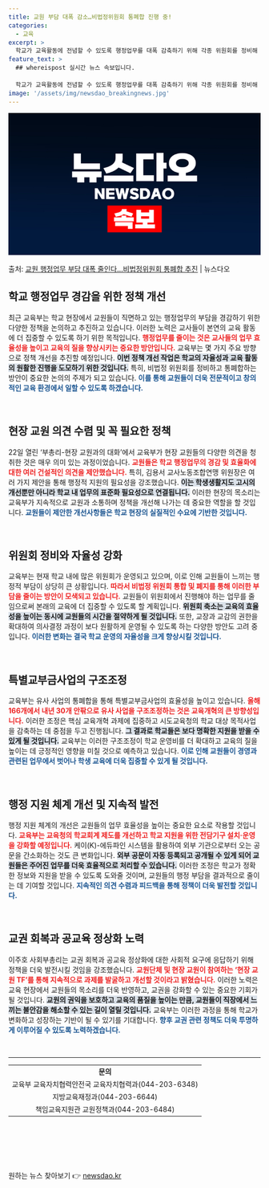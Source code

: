 ```yaml
---
title: 교원 부담 대폭 감소…비법정위원회 통폐합 진행 중!
categories:
  - 교육
excerpt: >
  학교가 교육활동에 전념할 수 있도록 행정업무를 대폭 감축하기 위해 각종 위원회를 정비해 비법정위원회를 통폐합…
feature_text: >
  ## whereispost 실시간 뉴스 속보입니다.

  학교가 교육활동에 전념할 수 있도록 행정업무를 대폭 감축하기 위해 각종 위원회를 정비해 비법정위원회를 통폐합…
image: '/assets/img/newsdao_breakingnews.jpg'
---
```


![뉴스다오 속보](/assets/img/newsdao_breakingnews.jpg)

<p>출처: <a href="https://newsdao.kr/2039" rel="dofollow">교원 행정업무 부담 대폭 줄인다…비법정위원회 통폐합 추진</a> | 뉴스다오</p>

<h2 data-ke-size="size26">학교 행정업무 경감을 위한 정책 개선</h2>

<p data-ke-size="size16">최근 교육부는 학교 현장에서 교원들이 직면하고 있는 행정업무의 부담을 경감하기 위한 다양한 정책을 논의하고 추진하고 있습니다. 이러한 노력은 교사들이 본연의 교육 활동에 더 집중할 수 있도록 하기 위한 목적입니다. <b><span style="color: #ee2323;">행정업무를 줄이는 것은 교사들의 업무 효율성을 높이고 교육의 질을 향상시키는 중요한 방안입니다.</span></b> 교육부는 몇 가지 주요 방향으로 정책 개선을 추진할 예정입니다. <b><span style="background-color: #21538527;">이번 정책 개선 작업은 학교의 자율성과 교육 활동의 원활한 진행을 도모하기 위한 것입니다.</span></b> 특히, 비법정 위원회를 정비하고 통폐합하는 방안이 중요한 논의의 주제가 되고 있습니다. <b><span style="color: #1a5490;">이를 통해 교원들이 더욱 전문적이고 창의적인 교육 환경에서 일할 수 있도록 하겠습니다.</span></b></p>

<p data-ke-size="size16">&nbsp;</p>

<h2 data-ke-size="size26">현장 교원 의견 수렴 및 꼭 필요한 정책</h2>

<p data-ke-size="size16">22일 열린 ‘부총리-현장 교원과의 대화’에서 교육부가 현장 교원들의 다양한 의견을 청취한 것은 매우 의미 있는 과정이었습니다. <b><span style="color: #ee2323;">교원들은 학교 행정업무의 경감 및 효율화에 대한 여러 건설적인 의견을 제안했습니다.</span></b> 특히, 김용서 교사노동조합연맹 위원장은 여러 가지 제안을 통해 행정적 지원의 필요성을 강조했습니다. <b><span style="background-color: #21538527;">이는 학생생활지도 고시의 개선뿐만 아니라 학교 내 업무의 표준화 필요성으로 연결됩니다.</span></b> 이러한 현장의 목소리는 교육부가 지속적으로 교원과 소통하며 정책을 개선해 나가는 데 중요한 역할을 할 것입니다. <b><span style="color: #1a5490;">교원들이 제안한 개선사항들은 학교 현장의 실질적인 수요에 기반한 것입니다.</span></b></p>

<p data-ke-size="size16">&nbsp;</p>

<h2 data-ke-size="size26">위원회 정비와 자율성 강화</h2>

<p data-ke-size="size16">교육부는 현재 학교 내에 많은 위원회가 운영되고 있으며, 이로 인해 교원들이 느끼는 행정적 부담이 상당히 큰 상황입니다. <b><span style="color: #ee2323;">따라서 비법정 위원회 통합 및 폐지를 통해 이러한 부담을 줄이는 방안이 모색되고 있습니다.</span></b> 교원들이 위원회에서 진행해야 하는 업무를 줄임으로써 본래의 교육에 더 집중할 수 있도록 할 계획입니다. <b><span style="background-color: #21538527;">위원회 축소는 교육의 효율성을 높이는 동시에 교원들의 시간을 절약하게 될 것입니다.</span></b> 또한, 교장과 교감의 권한을 확대하여 의사결정 과정이 보다 원활하게 운영될 수 있도록 하는 다양한 방안도 고려 중입니다. <b><span style="color: #1a5490;">이러한 변화는 결국 학교 운영의 자율성을 크게 향상시킬 것입니다.</span></b></p>

<p data-ke-size="size16">&nbsp;</p>

<h2 data-ke-size="size26">특별교부금사업의 구조조정</h2>

<p data-ke-size="size16">교육부는 유사 사업의 통폐합을 통해 특별교부금사업의 효율성을 높이고 있습니다. <b><span style="color: #ee2323;">올해 166개에서 내년 30개 안팎으로 유사 사업을 구조조정하는 것은 교육개혁의 큰 방향성입니다.</span></b> 이러한 조정은 핵심 교육개혁 과제에 집중하고 시도교육청의 학교 대상 목적사업을 감축하는 데 중점을 두고 진행됩니다. <b><span style="background-color: #21538527;">그 결과로 학교들은 보다 명확한 지원을 받을 수 있게 될 것입니다.</span></b> 교육부는 이러한 구조조정이 학교 운영비를 더 확대하고 교육의 질을 높이는 데 긍정적인 영향을 미칠 것으로 예측하고 있습니다. <b><span style="color: #1a5490;">이로 인해 교원들이 경영과 관련된 업무에서 벗어나 학생 교육에 더욱 집중할 수 있게 될 것입니다.</span></b></p>

<p data-ke-size="size16">&nbsp;</p>

<h2 data-ke-size="size26">행정 지원 체계 개선 및 지속적 발전</h2>

<p data-ke-size="size16">행정 지원 체계의 개선은 교원들의 업무 효율성을 높이는 중요한 요소로 작용할 것입니다. <b><span style="color: #ee2323;"> 교육부는 교육청의 학교회계 제도를 개선하고 학교 지원을 위한 전담기구 설치·운영을 강화할 예정입니다.</span></b> 케이(K)-에듀파인 시스템을 활용하여 외부 기관으로부터 오는 공문을 간소화하는 것도 큰 변화입니다. <b><span style="background-color: #21538527;">외부 공문이 자동 등록되고 공개될 수 있게 되어 교원들은 주어진 업무를 더욱 효율적으로 처리할 수 있습니다.</span></b> 이러한 조정은 학교가 정확한 정보와 지원을 받을 수 있도록 도와줄 것이며, 교원들의 행정 부담을 결과적으로 줄이는 데 기여할 것입니다. <b><span style="color: #1a5490;">지속적인 의견 수렴과 피드백을 통해 정책이 더욱 발전할 것입니다.</span></b></p>

<p data-ke-size="size16">&nbsp;</p>

<h2 data-ke-size="size26">교권 회복과 공교육 정상화 노력</h2>

<p data-ke-size="size16">이주호 사회부총리는 교권 회복과 공교육 정상화에 대한 사회적 요구에 응답하기 위해 정책을 더욱 발전시킬 것임을 강조했습니다. <b><span style="color: #ee2323;">교원단체 및 현장 교원이 참여하는 ‘현장 교원 TF’를 통해 지속적으로 과제를 발굴하고 개선할 것이라고 밝혔습니다.</span></b> 이러한 노력은 교육 현장에서 교원들의 목소리를 더욱 반영하고, 교권을 강화할 수 있는 중요한 기회가 될 것입니다. <b><span style="background-color: #21538527;">교원의 권익을 보호하고 교육의 품질을 높이는 만큼, 교원들이 직장에서 느끼는 불안감을 해소할 수 있는 길이 열릴 것입니다.</span></b> 교육부는 이러한 과정을 통해 학교가 변화하고 성장하는 기반이 될 수 있기를 기대합니다. <b><span style="color: #1a5490;">향후 교권 관련 정책도 더욱 투명하게 이루어질 수 있도록 노력하겠습니다.</span></b></p>

<p data-ke-size="size16">&nbsp;</p>

<hr />

<table style="width:100%">
    <tr>
        <td style="text-align: center; height: 17px;"><b>문의</b></td>
    </tr>
    <tr>
        <td style="text-align: center; height: 17px;">교육부 교육자치협력안전국 교육자치협력과(044-203-6348)</td>
    </tr>
    <tr>
        <td style="text-align: center; height: 17px;">지방교육재정과(044-203-6644)</td>
    </tr>
    <tr>
        <td style="text-align: center; height: 17px;">책임교육지원관 교원정책과(044-203-6484)</td>
    </tr>
</table>

<p data-ke-size="size16">&nbsp;</p>

<p data-ke-size="size16">&nbsp;</p>
  
<p data-ke-size="size16">&nbsp;</p> 

원하는 뉴스 찾아보기 👉 <a href="https://newsdao.kr" rel="dofollow">newsdao.kr</a>


